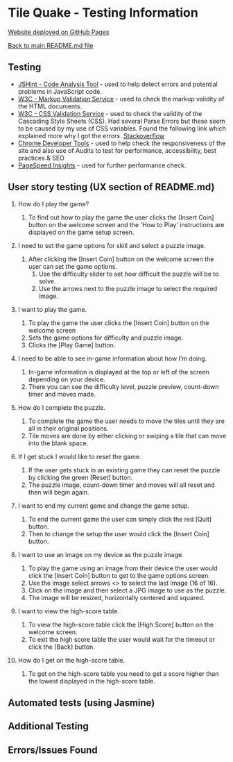 # Tile Quake - Testing Information

[Website deployed on GitHub Pages](https://devtoguk.github.io/milestone-2-TILE-QUAKE/)

[Back to main README.md file](/README.md)

## Testing
- [JSHint - Code Analysis Tool](https://jshint.com/) - used to help detect errors and potential problems in JavaScript code.
- [W3C - Markup Validation Service](https://validator.w3.org/) - used to check the markup validity of the HTML documents.
- [W3C - CSS Validation Service](https://jigsaw.w3.org/css-validator/) - used to check the validity of the Cascading Style Sheets (CSS). 
  Had several Parse Errors but these seem to be caused by my use of CSS variables. Found the following link which explained more why I
  got the errors. [Stackoverflow](https://stackoverflow.com/questions/57661659/w3c-css-validation-parse-error-on-variables)
- [Chrome Developer Tools](https://developers.google.com/web/tools/chrome-devtools) - used to help check the responsiveness of the site and also use of Audits to test for performance, accessibility, best practices & SEO
- [PageSpeed Insights](https://developers.google.com/speed/pagespeed/insights/) - used for further performance check.


## User story testing (UX section of README.md)
1. How do I play the game?

    1. To find out how to play the game the user clicks the [Insert Coin] button on the welcome screen and the
    'How to Play' instructions are displayed on the game setup screen.

2. I need to set the game options for skill and select a puzzle image.

    1. After clicking the [Insert Coin] button on the welcome screen the user can set the game options.
        1. Use the difficulty slider to set how difficult the puzzle will be to solve.
        2. Use the arrows next to the puzzle image to select the required image.

3. I want to play the game.

    1. To play the game the user clicks the [Insert Coin] button on the welcome screen
    2. Sets the game options for difficulty and puzzle image.
    3. Clicks the [Play Game] button.

4. I need to be able to see in-game information about how I’m doing.

    1. In-game information is displayed at the top or left of the screen depending on your device.
    2. There you can see the difficulty level, puzzle preview, count-down timer and moves made.

5. How do I complete the puzzle.

    1. To complete the game the user needs to move the tiles until they are all in their original positions.
    2. Tile moves are done by either clicking or swiping a tile that can move into the blank space. 

6. If I get stuck I would like to reset the game.

    1. If the user gets stuck in an existing game they can reset the puzzle by clicking the green [Reset] button.
    2. The puzzle image, count-down timer and moves will all reset and then will begin again.

7. I want to end my current game and change the game setup.

    1. To end the current game the user can simply click the red [Quit] button.
    2. Then to change the setup the user would click the [Insert Coin] button.

8. I want to use an image on my device as the puzzle image.

    1. To play the game using an image from their device the user would click the [Insert Coin] button to get to the
    game options screen.
    2. Use the image select arrows <> to select the last image (16 of 16).
    3. Click on the image and then select a JPG image to use as the puzzle.
    4. The image will be resized, horizontally centered and squared.

9. I want to view the high-score table.

    1. To view the high-score table click the [High Score] button on the welcome screen.
    2. To exit the high score table the user would wait for the timeout or click the [Back] button.

10. How do I get on the high-score table.

    1. To get on the high-score table you need to get a score higher than the lowest displayed in the high-score table.


## Automated tests (using Jasmine)

## Additional Testing

## Errors/Issues Found
